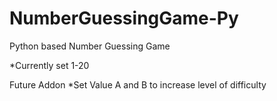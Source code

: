 # NumberGuessingGame-Py
 Python based Number Guessing Game
 
 *Currently set 1-20

 Future Addon
 *Set Value A and B to increase level of difficulty 
